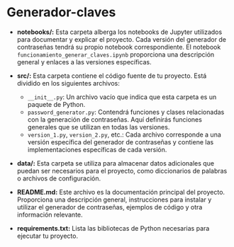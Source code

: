 # Generador-claves








- **notebooks/:** Esta carpeta alberga los notebooks de Jupyter utilizados para documentar y explicar el proyecto. Cada versión del generador de contraseñas tendrá su propio notebook correspondiente. El notebook `funcionamiento_generar_claves.ipynb` proporciona una descripción general y enlaces a las versiones específicas.

- **src/:** Esta carpeta contiene el código fuente de tu proyecto. Está dividido en los siguientes archivos:

  - `__init__.py`: Un archivo vacío que indica que esta carpeta es un paquete de Python.
  - `password_generator.py`: Contendrá funciones y clases relacionadas con la generación de contraseñas. Aquí definirás funciones generales que se utilizan en todas las versiones.
  - `version_1.py`, `version_2.py`, etc.: Cada archivo corresponde a una versión específica del generador de contraseñas y contiene las implementaciones específicas de cada versión.

- **data/:** Esta carpeta se utiliza para almacenar datos adicionales que puedan ser necesarios para el proyecto, como diccionarios de palabras o archivos de configuración.

- **README.md:** Este archivo es la documentación principal del proyecto. Proporciona una descripción general, instrucciones para instalar y utilizar el generador de contraseñas, ejemplos de código y otra información relevante.

- **requirements.txt:** Lista las bibliotecas de Python necesarias para ejecutar tu proyecto.